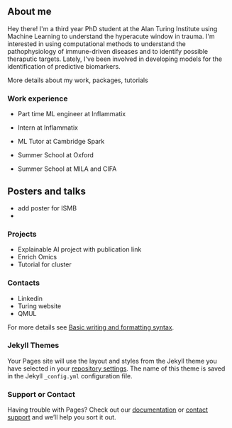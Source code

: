 ## About me

Hey there! I'm a third year PhD student at the Alan Turing Institute using Machine Learning to understand the hyperacute window in trauma.
I'm interested in using computational methods to understand the pathophysiology of immune-driven diseases and to identify possible theraputic targets. 
Lately, I've been involved in developing models for the identification of predictive biomarkers.   


More details about my work, packages, tutorials


### Work experience

- Part time ML engineer at Inflammatix
- Intern at Inflammatix
- ML Tutor at Cambridge Spark

- Summer School at Oxford
- Summer School at MILA and CIFA

## Posters and talks
- add poster for ISMB
- 


### Projects

- Explainable AI project with publication link
- Enrich Omics
- Tutorial for cluster


### Contacts

- Linkedin
- Turing website
- QMUL

For more details see [Basic writing and formatting syntax](https://docs.github.com/en/github/writing-on-github/getting-started-with-writing-and-formatting-on-github/basic-writing-and-formatting-syntax).

### Jekyll Themes

Your Pages site will use the layout and styles from the Jekyll theme you have selected in your [repository settings](https://github.com/saramasarone/saramasarone.github.io/settings/pages). The name of this theme is saved in the Jekyll `_config.yml` configuration file.

### Support or Contact

Having trouble with Pages? Check out our [documentation](https://docs.github.com/categories/github-pages-basics/) or [contact support](https://support.github.com/contact) and we’ll help you sort it out.
